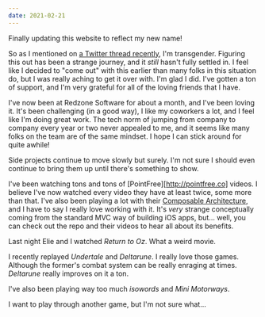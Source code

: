 ```yaml
---
date: 2021-02-21
---
```

Finally updating this website to reflect my new name!

So as I mentioned on [a Twitter thread recently][coming out thread], I'm transgender. Figuring this out has been a strange journey, and it _still_ hasn't fully settled in. I feel like I decided to "come out" with this earlier than many folks in this situation do, but I was really aching to get it over with. I'm glad I did. I've gotten a ton of support, and I'm very grateful for all of the loving friends that I have.

I've now been at Redzone Software for about a month, and I've been loving it. It's been challenging (in a good way), I like my coworkers a lot, and I feel like I'm doing great work. The tech norm of jumping from company to company every year or two never appealed to me, and it seems like many folks on the team are of the same mindset. I hope I can stick around for quite awhile!

Side projects continue to move slowly but surely. I'm not sure I should even continue to bring them up until there's something to show.

I've been watching tons and tons of [PointFree][http://pointfree.co] videos. I believe I've now watched every video they have at least twice, some more than that. I've also been playing a lot with their [Composable Architecture](http://github.com/pointfreeco/swift-composable-architecture), and I have to say I really love working with it. It's _very_ strange conceptually coming from the standard MVC way of building iOS apps, but... well, you can check out the repo and their videos to hear all about its benefits.

Last night Elie and I watched _Return to Oz_. What a weird movie.

I recently replayed _Undertale_ and _Deltarune_. I really love those games. Although the former's combat system can be really enraging at times. _Deltarune_ really improves on it a ton.

I've also been playing way too much _isowords_ and _Mini Motorways_.

I want to play through another game, but I'm not sure what...

[coming out thread]: https://twitter.com/JuneBash/status/1355965653765615619?s=20
